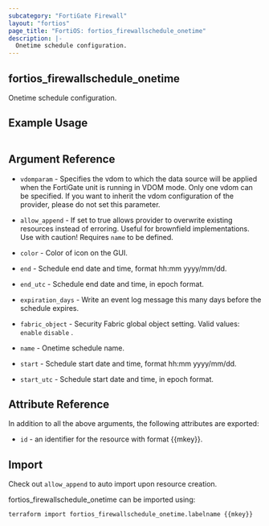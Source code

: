 ```yaml
---
subcategory: "FortiGate Firewall"
layout: "fortios"
page_title: "FortiOS: fortios_firewallschedule_onetime"
description: |-
  Onetime schedule configuration.
---
```


## fortios_firewallschedule_onetime
Onetime schedule configuration.

## Example Usage

```hcl

```

## Argument Reference
* `vdomparam` - Specifies the vdom to which the data source will be applied when the FortiGate unit is running in VDOM mode. Only one vdom can be specified. If you want to inherit the vdom configuration of the provider, please do not set this parameter.
* `allow_append` - If set to true allows provider to overwrite existing resources instead of erroring. Useful for brownfield implementations. Use with caution! Requires `name` to be defined.

* `color` - Color of icon on the GUI.
* `end` - Schedule end date and time, format hh:mm yyyy/mm/dd.
* `end_utc` - Schedule end date and time, in epoch format.
* `expiration_days` - Write an event log message this many days before the schedule expires.
* `fabric_object` - Security Fabric global object setting. Valid values: `enable` `disable` .
* `name` - Onetime schedule name.
* `start` - Schedule start date and time, format hh:mm yyyy/mm/dd.
* `start_utc` - Schedule start date and time, in epoch format.

## Attribute Reference

In addition to all the above arguments, the following attributes are exported:
* `id` - an identifier for the resource with format {{mkey}}.

## Import

Check out `allow_append` to auto import upon resource creation.

fortios_firewallschedule_onetime can be imported using:
```sh
terraform import fortios_firewallschedule_onetime.labelname {{mkey}}
```
